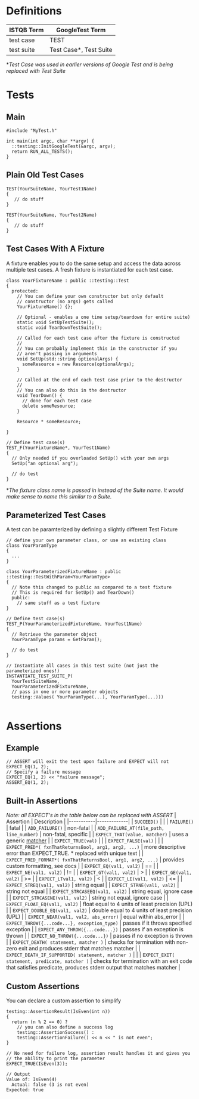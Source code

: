 # Definitions
| ISTQB Term | GoogleTest Term            |
|------------|----------------------------|
| test case  | TEST                       |
| test suite | Test Case*, Test Suite     |

**Test Case was used in earlier versions of Google Test and is being replaced with Test Suite*

# Tests
## Main
```
#include "MyTest.h"

int main(int argc, char **argv) {
  ::testing::InitGoogleTest(&argc, argv);
  return RUN_ALL_TESTS();
}

```
## Plain Old Test Cases
```
TEST(YourSuiteName, YourTest1Name)
{
   // do stuff
}

TEST(YourSuiteName, YourTest2Name)
{
   // do stuff
}
```

## Test Cases With A Fixture
A fixture enables you to do the same setup and access the data across multiple test cases. A fresh fixture is instantiated for each test case.
```
class YourFixtureName : public ::testing::Test
{
  protected:
    // You can define your own constructor but only default
    // constructor (no args) gets called
    YourFixtureName() {};

    // Optional - enables a one time setup/teardown for entire suite)
    static void SetUpTestSuite();
    static void TearDownTestSuite();

    // Called for each test case after the fixture is constructed
    //
    // You can probably implement this in the constructor if you
    // aren't passing in arguments
    void SetUp(std::string optionalArgs) {
      someResource = new Resource(optionalArgs);
    }

    // Called at the end of each test case prior to the destructor
    //
    // You can also do this in the destructor
    void TearDown() {
      // done for each test case
      delete someResource;
    }

    Resource * someResource;

}

// Define test case(s)
TEST_F(YourFixtureName*, YourTest1Name)
{
  // Only needed if you overloaded SetUp() with your own args
  SetUp("an optional arg");

  // do test
}
```
**The fixture class name is passed in instead of the Suite name. It would make sense to name this similar to a Suite.*

## Parameterized Test Cases
A test can be paramterized by defining a slightly different Test Fixture

```
// define your own parameter class, or use an existing class
class YourParamType
{
  ...
}

class YourParameterizedFixtureName : public ::testing::TestWithParam<YourParamType>
{
  // Note this changed to public as compared to a test fixture
  // This is required for SetUp() and TearDown()
  public:
    // same stuff as a test fixture
}

// Define test case(s)
TEST_P(YourParameterizedFixtureName, YourTest1Name)
{
  // Retrieve the parameter object
  YourParamType params = GetParam();

  // do test
}

// Instantiate all cases in this test suite (not just the parameterized ones!)
INSTANTIATE_TEST_SUITE_P(
  YourTestSuiteName,
  YourParameterizedFixtureName,
  // pass in one or more parameter objects
  testing::Values( YourParamType(...), YourParamType(...)))
  
```

# Assertions
## Example
```
// ASSERT will exit the test upon failure and EXPECT will not
EXPECT_EQ(1, 2);
// Specify a failure message
EXPECT_EQ(1, 2) << "failure message";
ASSERT_EQ(1, 2);
```
## Built-in Assertions
*Note: all EXPECT's in the table below can be replaced with ASSERT*
| Assertion | Description |
|-----------|-------------|
| `SUCCEED()` | |
| `FAILURE()` | fatal |
| `ADD_FAILURE()` | non-fatal |
| `ADD_FAILURE_AT(file_path, line_number)` | non-fatal, specific |
| `EXPECT_THAT(value, matcher)` | uses a generic [matcher](http://google.github.io/googletest/reference/matchers.html) |
| `EXPECT_TRUE(val)` | |
| `EXPECT_FALSE(val)` | |
| `EXPECT_PRED*( fxnThatReturnsBool, arg1, arg2, ...)` | more descriptive error than EXPECT_TRUE. * replaced with unique text |
| `EXPECT_PRED_FORMAT*( fxnThatReturnsBool, arg1, arg2, ...)` | provides custom formatting, see docs |
| `EXPECT_EQ(val1, val2)` | == |
| `EXPECT_NE(val1, val2)` | != |
| `EXPECT_GT(val1, val2)` | > |
| `EXPECT_GE(val1, val2)` | >= |
| `EXPECT_LTval1, val2)` | < |
| `EXPECT_LE(val1, val2)` | <= |
| `EXPECT_STREQ(val1, val2)` | string equal |
| `EXPECT_STRNE(val1, val2)` | string not equal |
| `EXPECT_STRCASEEQ(val1, val2)` | string equal, ignore case |
| `EXPECT_STRCASENE(val1, val2)` | string not equal, ignore case |
| `EXPECT_FLOAT_EQ(val1, val2)` | float equal to 4 units of least precision (UPL) |
| `EXPECT_DOUBLE_EQ(val1, val2)` | double equal to 4 units of least precision (UPL) |
| `EXPECT_NEAR(val1, val2, abs_error)` | equal within abs_error |
| `EXPECT_THROW({...code...}, exception_type)` | passes if it throws specified exception |
| `EXPECT_ANY_THROW({...code...})` | passes if an exception is thrown |
| `EXPECT_NO_THROW({...code...})` | passes if no exception is thrown |
| `EXPECT_DEATH( statement, matcher )` | checks for termination with non-zero exit and produces stderr that matches matcher |
| `EXPECT_DEATH_IF_SUPPORTED( statement, matcher )` | |
| `EXPECT_EXIT( statement, predicate, matcher )` | checks for termination with an exit code that satisfies predicate, produces stderr output that matches matcher |

## Custom Assertions
You can declare a custom assertion to simplify 
```
testing::AssertionResult(IsEven(int n))
{
  return (n % 2 == 0) ?
    // you can also define a success log
    testing::AssertionSuccess() :
    testing::AssertionFailure() << n << " is not even";
}

// No need for failure log, assertion result handles it and gives you
// the ability to print the parameter
EXPECT_TRUE(IsEven(3));

// Output
Value of: IsEven(4)
  Actual: false (3 is not even)
Expected: true
```
